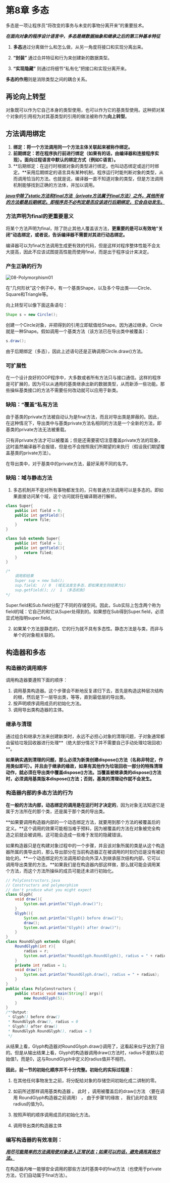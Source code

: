# 第8章 多态

多态是一项让程序员“将改变的事务与未变的事物分离开来”的重要技术。



***在面向对象的程序设计语言中，多态是继数据抽象和继承之后的第三种基本特征***

1. **多态**通过分离做什么和怎么做，从另一角度将接口和实现分离出来。

2. **“封装”** 通过合并特征和行为来创建新的数据类型。

3. **“实现隐藏”** 则通过将细节“私有化”把接口和实现分离开来。

**多态的作用**则是消除类型之间的耦合关系。

## 再论向上转型

对象既可以作为它自己本身的类型使用，也可以作为它的基类型使用。这种把对某个对象的引用视为对其基类型的引用的做法被称作为**向上转型**。

## 方法调用绑定

1. **绑定：将一个方法调用同一个方法主体关联起来被称作绑定。**
2. **前期绑定：若在程序执行前进行绑定（如果有的话，由编译器和连接程序实现）。面向过程语言中默认的绑定方式（例如C语言）。**
3. **后期绑定：在运行时根据对象的类型进行绑定。也叫动态绑定或运行时绑定。**采用后期绑定的语言具有某种机制，程序运行时能判断对象的类型，从而调用恰当的方法。也就是说，编译器一直不知道对象的类型，但是方法调用机制能够找到正确的方法体，并加以调用。

***<u>java中除了static方法和final方法（private方法属于final方法）之外，其他所有的方法都是后期绑定。即程序员不必判定是否应该进行后期绑定，它会自动发生。</u>***

### 方法声明为final的更重要意义

将某个方法声明为final，除了防止其他人覆盖该方法，**更重要的是可以有效地“关闭”动态绑定，或者说，告诉编译器不需要对其进行动态绑定。**

编译器可以为final方法调用生成更有效的代码，但是这样对程序整体性能不会太大提高，因此不应该试图提高性能而使用final，而是出于程序设计来决定。

### 产生正确的行为

![08-Polymorphism01](https://github.com/Zerohhhhhh/thinkinginJavanote/blob/603e6033282df37cb829d0c8b9944463d32bff3a/images/08-Polymorphism01.jpg)



在“几何形状”这个例子中，有一个基类Shape，以及多个导出类——Circle、Square和Triangle等。

向上转型可以像下面这条语句：

```java
Shape s = new Circle();
```

创建一个Circle对象，并把得到的引用立即赋值给Shape。因为通过继承，Circle就是一种Shape。假如调用一个基类方法（该方法已在导出类中被覆盖）：

```java
s.draw();	
```

由于后期绑定（多态），因此上述语句还是正确调用Circle.draw()方法。

### 可扩展性

在一个设计良好的OOP程序中，大多数或者所有方法只与接口通信。这样的程序是可扩展的，因为可以从通用的基类继承出新的数据类型，从而新添一些功能。那些操纵基类接口的方法不需要任何改动就可以应用于新类。

### 缺陷：“覆盖”私有方法

由于基类的private方法被自动认为是final方法，而且对导出类是屏蔽的。因此，在这种情况下，导出类中与基类private方法名相同的方法是一个全新的方法，即基类的private方法无法被重载。

只有非private方法才可以被覆盖；但是还需要密切注意覆盖private方法的现象，这时虽然编译器不会报错，但是也不会按照我们所期望的来执行（假设我们期望覆盖基类的private方法）。

在导出类中，对于基类中的private方法，最好采用不同的名字。

### 缺陷：域与静态方法

1. 多态机制并不是对所有事物都发生的，只有普通方法调用可以是多态的。即如果直接访问某个域，这个访问就将在编译期进行解析。

```java
class Super{
    public int field = 0;
    public int getField(){
        return file;
    }
}

class Sub extends Super{
    public int field = 1;
    public int getField(){
        return filed;
    }
}

/*
	调用即结果
	Super sup = new Sub();
	sup.field;  // 0  (域无法发生多态，即如果发生则结果为1)
	sup.getField(); //	1 （多态机制）
*/

```

Super.field和Sub.field分配了不同的存储空间。因此，Sub实际上包含两个称为field的域：它自己的和它从Super处得到的。如果想在Sub得到Super.field，必须显式地指明super.field。

2. 如果某个方法是静态的，它的行为就不具有多态性。静态方法是与类，而非与单个的对象相关联的。

## 构造器和多态

### 构造器的调用顺序

调用构造器要遵照下面的顺序：

1. 调用基类构造器。这个步骤会不断地反复递归下去，首先是构造这种层次结构的根，然后是下一层导出类，等等，直到最低层的导出类。
2. 按声明顺序调用成员的初始化方法。
3. 调用导出类构造器的主体。

### 继承与清理

通过组合和继承方法来创建新类时，永远不必担心对象的清理问题，子对象通常都会留给垃圾回收器进行处理**（绝大部分情况下并不需要自己手动处理垃圾回收）**。

**如果确实遇到清理的问题，那么必须为新类创建dispose()方法（名称非特定，作用类似即可）。并且由于继承的缘故，如果有其他作为垃圾回收一部分的特殊清理动作，就必须在导出类中覆盖dispose()方法。当覆盖被继承类的dispose()方法时，必须调用基类版本dispose()方法；否则，基类的清理动作就不会发生。**

### 构造器内部的多态方法的行为

**在一般的方法内部，动态绑定的调用是在运行时才决定的**，因为对象无法知道它是属于方法所在的那个类，还是属于那个类的导出类。

**如果要调用构造器内部的一个动态绑定方法，就要用到那个方法的被覆盖后的定义。**这个调用的效果可能相当难于预料，因为被覆盖的方法在对象被完全构造之前就会被调用。这可能会造成一些难于发现的隐藏错误。

如果构造器只是在构建对象过程中的一个步骤，并且该对象所属的类是从这个构造器所属的类导出的，那么导出部分在当前构造器正在被调用的时刻仍旧是没有被初始化的。**一个动态绑定的方法调用却会向外深人到继承层次结构内部，它可以调用导出类里的方法。**如果我们是在构造器内部这样做，那么就可能会调用某个方法，而这个方法所操纵的成员可能还未进行初始化。

```java
// PolyConstructors.java
// Constructors and polymorphism
// don't produce what you might expect
class Glyph{
    void draw(){
        System.out.println("Glyph.draw()");
    }
    Glyph(){
        System.out.println("Glyph() before draw()");
        draw();
        System.out.println("Glyph() after draw()");
    }
}
class RoundGlyph extends Glyph{
    RoundGlyph(int r){
        radius = r;
        System.out.println("RoundGlyph.RoundGlyph(), radius = " + radius);
    }   
    private int radius = 1;
    void draw(){
        System.out.println("RoundGlyph.draw(), radius = " + radius);
    }
}
public class PolyConstructors {
    public static void main(String[] args){
        new RoundGlyph(5);
    }
}
/**Output:
 * Glyph() before draw()
 * RoundGlyph.draw(), radius = 0
 * Glyph() after draw()
 * RoundGlyph.RoundGlyph(), radius = 5
 */
```

从结果上看，Glyph构造器对RoundGlyph.draw()调用了，这看起来似乎达到了目的。但是从输出结果上看，Glyph的构造器调用draw()方法时，radius不是默认初始值1，而是0，这与RoundGlyph中定义的radius值并不相符。

**因此，前一节的初始化顺序并不十分完整。初始化的实际过程是：**

1. 在其他任何事物发生之前，将分配给对象的存储空间初始化成二讲制的零。                                                                                   

2. 如前所述那样调用基类构造器 。 此时 ，调用被覆盖后的draw()方法 〈要在调用 RoundGlyph构造器之前调用） ， 由于步骤1的缘故 ， 我们此时会发现radius的值为0。

3. 按照声明的顺序调用成员的初始化方法。
4. 调用导出类的构造器主体

### 编写构造器的有效准则：

***<u>用尽可能简单的方法调用使对象进入正常状态；如果可以的话，避免调用其他方法。</u>***

在构造器内唯一能够安全调用的那些方法时基类中的final方法（也使用于private方法，它们自动属于final方法）。

